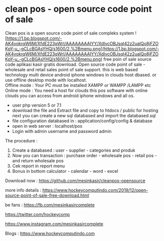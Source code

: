 # clean pos - open source code point of sale
Clean pos is a open source code point of sale compleks system
![https://1.bp.blogspot.com/-AK4vokrqW6M/XfdE223qWrI/AAAAAAAAIYY/XdlvcOBJsqI42z2ualQo8jFZOKpY-u_-gCLcBGAsYHQ/s1600/2.%2Bmenu.png](https://1.bp.blogspot.com/-AK4vokrqW6M/XfdE223qWrI/AAAAAAAAIYY/XdlvcOBJsqI42z2ualQo8jFZOKpY-u_-gCLcBGAsYHQ/s1600/2.%2Bmenu.png)
free poin of sale source code aplikasi kasir gratis download.
Open source code point of sale - wholesale and retail sales point of sale support.
this is web based technology multi device android iphone windows in clouds  host dbased. or use offline desktop mode with localhost.<br/>
Offline mode : Your PC must  be installed XAMPP or WAMPP /LAMPP etc<br/>
Online mode : You need a host for clouds this pos software
with online clouds you can access from android iphone windows and all os.
+ user php version 5 or 7.1
+ download the file and Extract file and copy to htdocs / public for hosting
next you can create a new sql databased and import the databased.sql 
+ file configuration databased in : application/config/config & database
+ open in web server : localhost/pos
+ Login with admin username and password admin

The procedure :
1. Create a databased : user - supplier - categories and produk
2. Now you can transaction : purchase order - wholesale pos - retail pos - and return wholesale pos
3. Cek report in report menu
4. Bonus in bottom calculator - calendar - word - excel

Download now :
https://github.com/mesinkasir/cleanpos-opensource

more info details :
https://www.hockeycomputindo.com/2019/12/open-source-point-of-sale-free-download.html

be fans :
https://fb.com/mesinkasircomplete

https://twitter.com/hockeycomp

https://www.instagram.com/mesinkasircomplete

Blogs : https://www.hockeycomputindo.com
